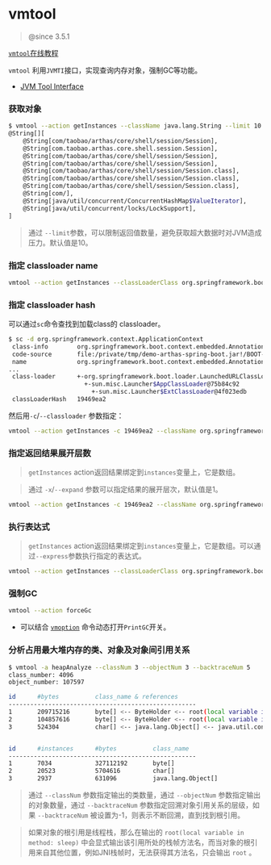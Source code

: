 vmtool
===

> @since 3.5.1

[`vmtool`在线教程](https://arthas.aliyun.com/doc/arthas-tutorials.html?language=cn&id=command-vmtool)

`vmtool` 利用`JVMTI`接口，实现查询内存对象，强制GC等功能。

* [JVM Tool Interface](https://docs.oracle.com/javase/8/docs/platform/jvmti/jvmti.html)

### 获取对象

```bash
$ vmtool --action getInstances --className java.lang.String --limit 10
@String[][
    @String[com/taobao/arthas/core/shell/session/Session],
    @String[com.taobao.arthas.core.shell.session.Session],
    @String[com/taobao/arthas/core/shell/session/Session],
    @String[com/taobao/arthas/core/shell/session/Session],
    @String[com/taobao/arthas/core/shell/session/Session.class],
    @String[com/taobao/arthas/core/shell/session/Session.class],
    @String[com/taobao/arthas/core/shell/session/Session.class],
    @String[com/],
    @String[java/util/concurrent/ConcurrentHashMap$ValueIterator],
    @String[java/util/concurrent/locks/LockSupport],
]
```

> 通过 `--limit`参数，可以限制返回值数量，避免获取超大数据时对JVM造成压力。默认值是10。

### 指定 classloader name

```bash
vmtool --action getInstances --classLoaderClass org.springframework.boot.loader.LaunchedURLClassLoader --className org.springframework.context.ApplicationContext
```


### 指定 classloader hash

可以通过`sc`命令查找到加载class的 classloader。

```bash
$ sc -d org.springframework.context.ApplicationContext
 class-info        org.springframework.boot.context.embedded.AnnotationConfigEmbeddedWebApplicationContext
 code-source       file:/private/tmp/demo-arthas-spring-boot.jar!/BOOT-INF/lib/spring-boot-1.5.13.RELEASE.jar!/
 name              org.springframework.boot.context.embedded.AnnotationConfigEmbeddedWebApplicationContext
...
 class-loader      +-org.springframework.boot.loader.LaunchedURLClassLoader@19469ea2
                     +-sun.misc.Launcher$AppClassLoader@75b84c92
                       +-sun.misc.Launcher$ExtClassLoader@4f023edb
 classLoaderHash   19469ea2
```

然后用`-c`/`--classloader` 参数指定：

```bash
vmtool --action getInstances -c 19469ea2 --className org.springframework.context.ApplicationContext
```

### 指定返回结果展开层数

> `getInstances` action返回结果绑定到`instances`变量上，它是数组。

> 通过 `-x`/`--expand` 参数可以指定结果的展开层次，默认值是1。

```bash
vmtool --action getInstances -c 19469ea2 --className org.springframework.context.ApplicationContext -x 2
```

### 执行表达式

> `getInstances` action返回结果绑定到`instances`变量上，它是数组。可以通过`--express`参数执行指定的表达式。

```bash
vmtool --action getInstances --classLoaderClass org.springframework.boot.loader.LaunchedURLClassLoader --className org.springframework.context.ApplicationContext --express 'instances[0].getBeanDefinitionNames()'
```

### 强制GC

```bash
vmtool --action forceGc
```

* 可以结合 [`vmoption`](vmoption.md) 命令动态打开`PrintGC`开关。

### 分析占用最大堆内存的类、对象及对象间引用关系

```bash
$ vmtool -a heapAnalyze --classNum 3 --objectNum 3 --backtraceNum 5
class_number: 4096
object_number: 107597

id      #bytes          class_name & references
----------------------------------------------------
1       209715216       byte[] <-- ByteHolder <-- root(local variable in method: sleep)
2       104857616       byte[] <-- ByteHolder <-- root(local variable in method: main)
3       524304          char[] <-- java.lang.Object[] <-- java.util.concurrent.ArrayBlockingQueue <-- com.taobao.arthas.core.shell.term.impl.http.api.HttpApiHandler <-- com.taobao.arthas.core.server.ArthasBootstrap <-- java.lang.Class <-- root


id      #instances      #bytes          class_name
----------------------------------------------------
1       7034            327112192       byte[]
2       20523           5704616         char[]
3       2937            631096          java.lang.Object[]
```

> 通过 `--classNum` 参数指定输出的类数量，通过 `--objectNum` 参数指定输出的对象数量，通过 `--backtraceNum` 参数指定回溯对象引用关系的层级，如果 `--backtraceNum` 被设置为-1，则表示不断回溯，直到找到根引用。

> 如果对象的根引用是线程栈，那么在输出的 `root(local variable in method: sleep)` 中会显式输出该引用所处的栈帧方法名，而当对象的根引用来自其他位置，例如JNI栈帧时，无法获得其方法名，只会输出 `root` 。
